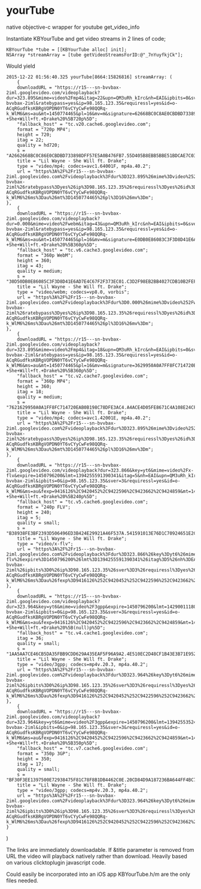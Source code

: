 # yourTube
native objective-c wrapper for youtube get_video_info

Instantiate KBYourTube and get video streams in 2 lines of code;

    KBYourTube *tube = [[KBYourTube alloc] init];
    NSArray *streamArray = [tube getVideoStreamsForID:@"_7nYuyfkjCk"];
    
Would yield
    
    2015-12-22 01:56:40.325 yourTube[8664:15826816] streamArray: (
        {
        downloadURL = "https://r15---sn-bvvbax-2iml.googlevideo.com/videoplayback?dur=323.895&mime=video%2Fmp4&itag=22&upn=QM3uRh_kIrc&nh=EAI&ipbits=0&sver=3&fexp=9416126%2C9420452%2C9422596%2C9423662%2C9424859&key=yt6&expire=1450796200&lmt=1417236324599143&sparams=dur%2Cid%2Cip%2Cipbits%2Citag%2Clmt%2Cmime%2Cmm%2Cmn%2Cms%2Cmv%2Cnh%2Cpl%2Cratebypass%2Crequiressl%2Csource%2Cupn%2Cexpire&mm=31&source=youtube&mn=sn-bvvbax-2iml&ratebypass=yes&ip=98.165.123.35&requiressl=yes&id=o-ACqRGudfksKBRgVOPDN0YT6vCYyCwFe98QQRq-k_WlM6&ms=au&mt=1450774465&pl=16&mv=m&signature=62668BC0C8AE0CBDBD733898DFF57E5A0B476FB7.55D405B8EBB5BBE51BDCAE7C03947548F60B427E&title=Lil+Wayne+-+She+Will+ft.+Drake%20%5B720p%5D";
        "fallback_host" = "tc.v20.cache6.googlevideo.com";
        format = "720p MP4";
        height = 720;
        itag = 22;
        quality = hd720;
        s = "A2662668BC0C86E0CBDBD733898DFF57E5A0B476FB7.55D405B8EBB5BBE51BDCAE7C03947548F60B4E72E72";
        title = "Lil Wayne - She Will ft. Drake";
        type = "video/mp4; codecs=avc1.64001F, mp4a.40.2";
        url = "https%3A%2F%2Fr15---sn-bvvbax-2iml.googlevideo.com%2Fvideoplayback%3Fdur%3D323.895%26mime%3Dvideo%252Fmp4%26itag%3D22%26upn%3DQM3uRh_kIrc%26nh%3DEAI%26ipbits%3D0%26sver%3D3%26fexp%3D9416126%252C9420452%252C9422596%252C9423662%252C9424859%26key%3Dyt6%26expire%3D1450796200%26lmt%3D1417236324599143%26sparams%3Ddur%252Cid%252Cip%252Cipbits%252Citag%252Clmt%252Cmime%252Cmm%252Cmn%252Cms%252Cmv%252Cnh%252Cpl%252Cratebypass%252Crequiressl%252Csource%252Cupn%252Cexpire%26mm%3D31%26source%3Dyoutube%26mn%3Dsn-bvvbax-2iml%26ratebypass%3Dyes%26ip%3D98.165.123.35%26requiressl%3Dyes%26id%3Do-ACqRGudfksKBRgVOPDN0YT6vCYyCwFe98QQRq-k_WlM6%26ms%3Dau%26mt%3D1450774465%26pl%3D16%26mv%3Dm";
    },
        {
        downloadURL = "https://r15---sn-bvvbax-2iml.googlevideo.com/videoplayback?dur=0.000&mime=video%2Fwebm&itag=43&upn=QM3uRh_kIrc&nh=EAI&ipbits=0&sver=3&fexp=9416126%2C9420452%2C9422596%2C9423662%2C9424859&key=yt6&expire=1450796200&lmt=1314629037323189&sparams=dur%2Cid%2Cip%2Cipbits%2Citag%2Clmt%2Cmime%2Cmm%2Cmn%2Cms%2Cmv%2Cnh%2Cpl%2Cratebypass%2Crequiressl%2Csource%2Cupn%2Cexpire&mm=31&source=youtube&mn=sn-bvvbax-2iml&ratebypass=yes&ip=98.165.123.35&requiressl=yes&id=o-ACqRGudfksKBRgVOPDN0YT6vCYyCwFe98QQRq-k_WlM6&ms=au&mt=1450774465&pl=16&mv=m&signature=E0DB0E86083C3F3D8D41E6AD7E4C67F2F3735C01.C3D2F98EB2BB4027CDB10B2FEFC6DA407A0B4910&title=Lil+Wayne+-+She+Will+ft.+Drake%20%5B360p%5D";
        "fallback_host" = "tc.v6.cache3.googlevideo.com";
        format = "360p WebM";
        height = 360;
        itag = 43;
        quality = medium;
        s = "30D50DB0E86085C3F3D8D41E6AD7E4C67F2F373EC01.C3D2F98EB2BB4027CDB10B2FEFC6DA407A0B4019019";
        title = "Lil Wayne - She Will ft. Drake";
        type = "video/webm; codecs=vp8.0, vorbis";
        url = "https%3A%2F%2Fr15---sn-bvvbax-2iml.googlevideo.com%2Fvideoplayback%3Fdur%3D0.000%26mime%3Dvideo%252Fwebm%26itag%3D43%26upn%3DQM3uRh_kIrc%26nh%3DEAI%26ipbits%3D0%26sver%3D3%26fexp%3D9416126%252C9420452%252C9422596%252C9423662%252C9424859%26key%3Dyt6%26expire%3D1450796200%26lmt%3D1314629037323189%26sparams%3Ddur%252Cid%252Cip%252Cipbits%252Citag%252Clmt%252Cmime%252Cmm%252Cmn%252Cms%252Cmv%252Cnh%252Cpl%252Cratebypass%252Crequiressl%252Csource%252Cupn%252Cexpire%26mm%3D31%26source%3Dyoutube%26mn%3Dsn-bvvbax-2iml%26ratebypass%3Dyes%26ip%3D98.165.123.35%26requiressl%3Dyes%26id%3Do-ACqRGudfksKBRgVOPDN0YT6vCYyCwFe98QQRq-k_WlM6%26ms%3Dau%26mt%3D1450774465%26pl%3D16%26mv%3Dm";
    },
        {
        downloadURL = "https://r15---sn-bvvbax-2iml.googlevideo.com/videoplayback?dur=323.895&mime=video%2Fmp4&itag=18&upn=QM3uRh_kIrc&nh=EAI&ipbits=0&sver=3&fexp=9416126%2C9420452%2C9422596%2C9423662%2C9424859&key=yt6&expire=1450796200&lmt=1417236323829380&sparams=dur%2Cid%2Cip%2Cipbits%2Citag%2Clmt%2Cmime%2Cmm%2Cmn%2Cms%2Cmv%2Cnh%2Cpl%2Cratebypass%2Crequiressl%2Csource%2Cupn%2Cexpire&mm=31&source=youtube&mn=sn-bvvbax-2iml&ratebypass=yes&ip=98.165.123.35&requiressl=yes&id=o-ACqRGudfksKBRgVOPDN0YT6vCYyCwFe98QQRq-k_WlM6&ms=au&mt=1450774465&pl=16&mv=m&signature=3629950A0A7FF8FC714720EAB0B198C78DFE1AC4.A4ACE4D05FE8671C4A108E24CF7042EB88777FCD&title=Lil+Wayne+-+She+Will+ft.+Drake%20%5B360p%5D";
        "fallback_host" = "tc.v2.cache7.googlevideo.com";
        format = "360p MP4";
        height = 360;
        itag = 18;
        quality = medium;
        s = "7621629950A0A1FF8FC714720EAB0B198C78DFE3AC4.A4ACE4D05FE8671C4A108E24CF7042EB88777DCFDCF";
        title = "Lil Wayne - She Will ft. Drake";
        type = "video/mp4; codecs=avc1.42001E, mp4a.40.2";
        url = "https%3A%2F%2Fr15---sn-bvvbax-2iml.googlevideo.com%2Fvideoplayback%3Fdur%3D323.895%26mime%3Dvideo%252Fmp4%26itag%3D18%26upn%3DQM3uRh_kIrc%26nh%3DEAI%26ipbits%3D0%26sver%3D3%26fexp%3D9416126%252C9420452%252C9422596%252C9423662%252C9424859%26key%3Dyt6%26expire%3D1450796200%26lmt%3D1417236323829380%26sparams%3Ddur%252Cid%252Cip%252Cipbits%252Citag%252Clmt%252Cmime%252Cmm%252Cmn%252Cms%252Cmv%252Cnh%252Cpl%252Cratebypass%252Crequiressl%252Csource%252Cupn%252Cexpire%26mm%3D31%26source%3Dyoutube%26mn%3Dsn-bvvbax-2iml%26ratebypass%3Dyes%26ip%3D98.165.123.35%26requiressl%3Dyes%26id%3Do-ACqRGudfksKBRgVOPDN0YT6vCYyCwFe98QQRq-k_WlM6%26ms%3Dau%26mt%3D1450774465%26pl%3D16%26mv%3Dm";
    },
        {
        downloadURL = "https://r15---sn-bvvbax-2iml.googlevideo.com/videoplayback?dur=323.866&key=yt6&mime=video%2Fx-flv&expire=1450796200&lmt=1394255591390341&itag=5&nh=EAI&upn=QM3uRh_kIrc&sparams=dur%2Cid%2Cip%2Cipbits%2Citag%2Clmt%2Cmime%2Cmm%2Cmn%2Cms%2Cmv%2Cnh%2Cpl%2Crequiressl%2Csource%2Cupn%2Cexpire&mm=31&source=youtube&mn=sn-bvvbax-2iml&ipbits=0&ip=98.165.123.35&sver=3&requiressl=yes&id=o-ACqRGudfksKBRgVOPDN0YT6vCYyCwFe98QQRq-k_WlM6&ms=au&fexp=9416126%2C9420452%2C9422596%2C9423662%2C9424859&mt=1450774465&pl=16&mv=m&signature=538FE3BF23B3D506496ED3B424E29921A46F937A.541591013E76D1C70924651E2C8C414D9811AFA6&title=Lil+Wayne+-+She+Will+ft.+Drake%20%5B240p%5D";
        "fallback_host" = "tc.v5.cache6.googlevideo.com";
        format = "240p FLV";
        height = 240;
        itag = 5;
        quality = small;
        s = "B38938FE3BF2393D506496ED3B424E29921A46F537A.541591013E76D1C70924651E2C8C414D9811A6AF6AF";
        title = "Lil Wayne - She Will ft. Drake";
        type = "video/x-flv";
        url = "https%3A%2F%2Fr15---sn-bvvbax-2iml.googlevideo.com%2Fvideoplayback%3Fdur%3D323.866%26key%3Dyt6%26mime%3Dvideo%252Fx-flv%26expire%3D1450796200%26lmt%3D1394255591390341%26itag%3D5%26nh%3DEAI%26upn%3DQM3uRh_kIrc%26sparams%3Ddur%252Cid%252Cip%252Cipbits%252Citag%252Clmt%252Cmime%252Cmm%252Cmn%252Cms%252Cmv%252Cnh%252Cpl%252Crequiressl%252Csource%252Cupn%252Cexpire%26mm%3D31%26source%3Dyoutube%26mn%3Dsn-bvvbax-2iml%26ipbits%3D0%26ip%3D98.165.123.35%26sver%3D3%26requiressl%3Dyes%26id%3Do-ACqRGudfksKBRgVOPDN0YT6vCYyCwFe98QQRq-k_WlM6%26ms%3Dau%26fexp%3D9416126%252C9420452%252C9422596%252C9423662%252C9424859%26mt%3D1450774465%26pl%3D16%26mv%3Dm";
    },
        {
        downloadURL = "https://r15---sn-bvvbax-2iml.googlevideo.com/videoplayback?dur=323.964&key=yt6&mime=video%2F3gpp&expire=1450796200&lmt=1429001118026615&itag=36&nh=EAI&upn=QM3uRh_kIrc&sparams=dur%2Cid%2Cip%2Cipbits%2Citag%2Clmt%2Cmime%2Cmm%2Cmn%2Cms%2Cmv%2Cnh%2Cpl%2Crequiressl%2Csource%2Cupn%2Cexpire&mm=31&source=youtube&mn=sn-bvvbax-2iml&ipbits=0&ip=98.165.123.35&sver=3&requiressl=yes&id=o-ACqRGudfksKBRgVOPDN0YT6vCYyCwFe98QQRq-k_WlM6&ms=au&fexp=9416126%2C9420452%2C9422596%2C9423662%2C9424859&mt=1450774465&pl=16&mv=m&signature=AAA7CE46CB1DA35FBB9CDD629A435EAF5F9659A2.4E510EC2D48CF1B43E3B71E952043C919F8ED57C&title=Lil+Wayne+-+She+Will+ft.+Drake%20%5B(null)p%5D";
        "fallback_host" = "tc.v4.cache1.googlevideo.com";
        itag = 36;
        quality = small;
        s = "1AA5AA7CE46CB5DA35FBB9CDD629A435EAF5F96A9A2.4E510EC2D48CF1B43E3B71E952043C919F8EDC75C75";
        title = "Lil Wayne - She Will ft. Drake";
        type = "video/3gpp; codecs=mp4v.20.3, mp4a.40.2";
        url = "https%3A%2F%2Fr15---sn-bvvbax-2iml.googlevideo.com%2Fvideoplayback%3Fdur%3D323.964%26key%3Dyt6%26mime%3Dvideo%252F3gpp%26expire%3D1450796200%26lmt%3D1429001118026615%26itag%3D36%26nh%3DEAI%26upn%3DQM3uRh_kIrc%26sparams%3Ddur%252Cid%252Cip%252Cipbits%252Citag%252Clmt%252Cmime%252Cmm%252Cmn%252Cms%252Cmv%252Cnh%252Cpl%252Crequiressl%252Csource%252Cupn%252Cexpire%26mm%3D31%26source%3Dyoutube%26mn%3Dsn-bvvbax-2iml%26ipbits%3D0%26ip%3D98.165.123.35%26sver%3D3%26requiressl%3Dyes%26id%3Do-ACqRGudfksKBRgVOPDN0YT6vCYyCwFe98QQRq-k_WlM6%26ms%3Dau%26fexp%3D9416126%252C9420452%252C9422596%252C9423662%252C9424859%26mt%3D1450774465%26pl%3D16%26mv%3Dm";
    },
        {
        downloadURL = "https://r15---sn-bvvbax-2iml.googlevideo.com/videoplayback?dur=323.964&key=yt6&mime=video%2F3gpp&expire=1450796200&lmt=1394255352494745&itag=17&nh=EAI&upn=QM3uRh_kIrc&sparams=dur%2Cid%2Cip%2Cipbits%2Citag%2Clmt%2Cmime%2Cmm%2Cmn%2Cms%2Cmv%2Cnh%2Cpl%2Crequiressl%2Csource%2Cupn%2Cexpire&mm=31&source=youtube&mn=sn-bvvbax-2iml&ipbits=0&ip=98.165.123.35&sver=3&requiressl=yes&id=o-ACqRGudfksKBRgVOPDN0YT6vCYyCwFe98QQRq-k_WlM6&ms=au&fexp=9416126%2C9420452%2C9422596%2C9423662%2C9424859&mt=1450774465&pl=16&mv=m&signature=2F3EE13975B0E72938475F81C78F8B1DB4460C0E.20CD84D9A187236BA644FF4BC7DBA7FE53C4521F&title=Lil+Wayne+-+She+Will+ft.+Drake%20%5B350p%5D";
        "fallback_host" = "tc.v7.cache6.googlevideo.com";
        format = "350p 3GP";
        height = 350;
        itag = 17;
        quality = small;
        s = "BF30F3EE1397500E72938475F81C78F8B1DB4462C0E.20CD84D9A187236BA644FF4BC7DBA7FE53C45F12F12";
        title = "Lil Wayne - She Will ft. Drake";
        type = "video/3gpp; codecs=mp4v.20.3, mp4a.40.2";
        url = "https%3A%2F%2Fr15---sn-bvvbax-2iml.googlevideo.com%2Fvideoplayback%3Fdur%3D323.964%26key%3Dyt6%26mime%3Dvideo%252F3gpp%26expire%3D1450796200%26lmt%3D1394255352494745%26itag%3D17%26nh%3DEAI%26upn%3DQM3uRh_kIrc%26sparams%3Ddur%252Cid%252Cip%252Cipbits%252Citag%252Clmt%252Cmime%252Cmm%252Cmn%252Cms%252Cmv%252Cnh%252Cpl%252Crequiressl%252Csource%252Cupn%252Cexpire%26mm%3D31%26source%3Dyoutube%26mn%3Dsn-bvvbax-2iml%26ipbits%3D0%26ip%3D98.165.123.35%26sver%3D3%26requiressl%3Dyes%26id%3Do-ACqRGudfksKBRgVOPDN0YT6vCYyCwFe98QQRq-k_WlM6%26ms%3Dau%26fexp%3D9416126%252C9420452%252C9422596%252C9423662%252C9424859%26mt%3D1450774465%26pl%3D16%26mv%3Dm";
    }
)


    

The links are immediately downloadable. If &title parameter is removed from URL the video will playback natively rather than download.
Heavily based on various clicktoplugin javascript code.

Could easily be incorporated into an iOS app KBYourTube.h/m are the only files needed.
